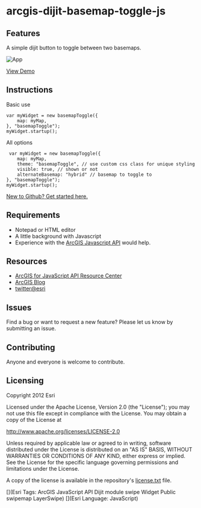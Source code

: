 # arcgis-dijit-basemap-toggle-js

## Features
A simple dijit button to toggle between two basemaps.

![App](https://raw.github.com/driskull/arcgis-dijit-basemap-toggle-js/master/images/demo.png)

[View Demo](http://driskull.github.com/arcgis-dijit-basemap-toggle-js/)

## Instructions

Basic use

    var myWidget = new basemapToggle({
        map: myMap,
    }, "basemapToggle");
    myWidget.startup();
    
All options
    
     var myWidget = new basemapToggle({
        map: myMap,
        theme: "basemapToggle", // use custom css class for unique styling
        visible: true, // shown or not
        alternateBasemap: "hybrid" // basemap to toggle to
    }, "basemapToggle");
    myWidget.startup();


 [New to Github? Get started here.](https://github.com/)

## Requirements

* Notepad or HTML editor
* A little background with Javascript
* Experience with the [ArcGIS Javascript API](http://www.esri.com/) would help.

## Resources

* [ArcGIS for JavaScript API Resource Center](http://help.arcgis.com/en/webapi/javascript/arcgis/index.html)
* [ArcGIS Blog](http://blogs.esri.com/esri/arcgis/)
* [twitter@esri](http://twitter.com/esri)

## Issues

Find a bug or want to request a new feature?  Please let us know by submitting an issue.

## Contributing

Anyone and everyone is welcome to contribute.

## Licensing
Copyright 2012 Esri

Licensed under the Apache License, Version 2.0 (the "License");
you may not use this file except in compliance with the License.
You may obtain a copy of the License at

   http://www.apache.org/licenses/LICENSE-2.0

Unless required by applicable law or agreed to in writing, software
distributed under the License is distributed on an "AS IS" BASIS,
WITHOUT WARRANTIES OR CONDITIONS OF ANY KIND, either express or implied.
See the License for the specific language governing permissions and
limitations under the License.

A copy of the license is available in the repository's [license.txt](https://raw.github.com/Esri/geocoder-search-widget-js/master/license.txt) file.

[](Esri Tags: ArcGIS JavaScript API Dijit module swipe Widget Public swipemap LayerSwipe)
[](Esri Language: JavaScript)